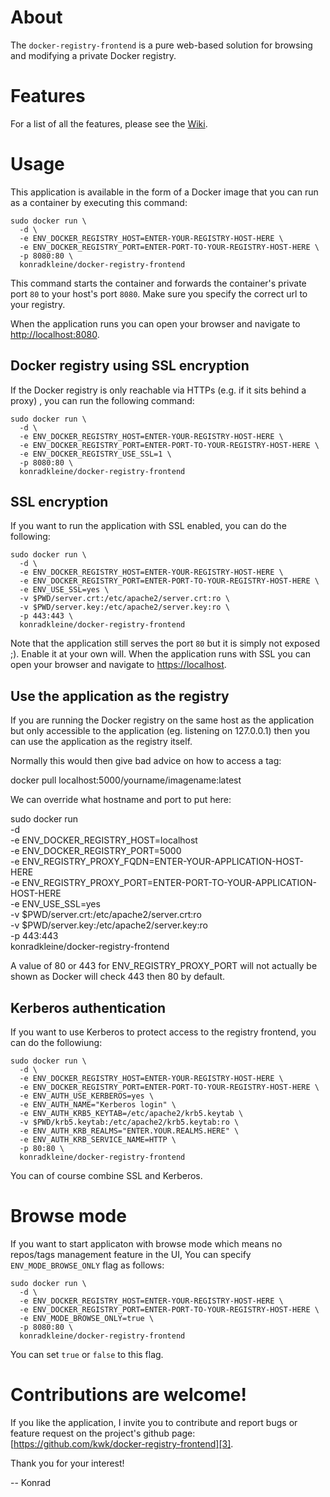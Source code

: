 # About

The `docker-registry-frontend` is a pure web-based solution for browsing and modifying a private Docker registry.

# Features

For a list of all the features, please see the [Wiki][features].

# Usage

This application is available in the form of a Docker image that you can run as a container by executing this command:
    
    sudo docker run \
      -d \
      -e ENV_DOCKER_REGISTRY_HOST=ENTER-YOUR-REGISTRY-HOST-HERE \
      -e ENV_DOCKER_REGISTRY_PORT=ENTER-PORT-TO-YOUR-REGISTRY-HOST-HERE \
      -p 8080:80 \
      konradkleine/docker-registry-frontend

This command starts the container and forwards the container's private port `80` to your host's port `8080`. Make sure you specify the correct url to your registry.

When the application runs you can open your browser and navigate to [http://localhost:8080][1].

## Docker registry using SSL encryption

If the Docker registry is only reachable via HTTPs (e.g. if it sits behind a proxy) , you can run the following command:

    sudo docker run \
      -d \
      -e ENV_DOCKER_REGISTRY_HOST=ENTER-YOUR-REGISTRY-HOST-HERE \
      -e ENV_DOCKER_REGISTRY_PORT=ENTER-PORT-TO-YOUR-REGISTRY-HOST-HERE \
      -e ENV_DOCKER_REGISTRY_USE_SSL=1 \
      -p 8080:80 \
      konradkleine/docker-registry-frontend

## SSL encryption

If you want to run the application with SSL enabled, you can do the following:
    
    sudo docker run \
      -d \
      -e ENV_DOCKER_REGISTRY_HOST=ENTER-YOUR-REGISTRY-HOST-HERE \
      -e ENV_DOCKER_REGISTRY_PORT=ENTER-PORT-TO-YOUR-REGISTRY-HOST-HERE \
      -e ENV_USE_SSL=yes \
      -v $PWD/server.crt:/etc/apache2/server.crt:ro \
      -v $PWD/server.key:/etc/apache2/server.key:ro \
      -p 443:443 \
      konradkleine/docker-registry-frontend
    
Note that the application still serves the port `80` but it is simply not exposed ;). Enable it at your own will. When the application runs with SSL you can open your browser and navigate to [https://localhost][2].

## Use the application as the registry

If you are running the Docker registry on the same host as the application but only accessible to the application (eg. listening on 127.0.0.1) then you can use the application as the registry itself.

Normally this would then give bad advice on how to access a tag:

docker pull localhost:5000/yourname/imagename:latest

We can override what hostname and port to put here:

sudo docker run \
-d \
-e ENV_DOCKER_REGISTRY_HOST=localhost \
-e ENV_DOCKER_REGISTRY_PORT=5000 \
-e ENV_REGISTRY_PROXY_FQDN=ENTER-YOUR-APPLICATION-HOST-HERE \
-e ENV_REGISTRY_PROXY_PORT=ENTER-PORT-TO-YOUR-APPLICATION-HOST-HERE \
-e ENV_USE_SSL=yes \
-v $PWD/server.crt:/etc/apache2/server.crt:ro \
-v $PWD/server.key:/etc/apache2/server.key:ro \
-p 443:443 \
konradkleine/docker-registry-frontend

A value of 80 or 443 for ENV_REGISTRY_PROXY_PORT will not actually be shown as Docker will check 443 then 80 by default.

## Kerberos authentication

If you want to use Kerberos to protect access to the registry frontend, you can
do the followiung:

    sudo docker run \
      -d \
      -e ENV_DOCKER_REGISTRY_HOST=ENTER-YOUR-REGISTRY-HOST-HERE \
      -e ENV_DOCKER_REGISTRY_PORT=ENTER-PORT-TO-YOUR-REGISTRY-HOST-HERE \
      -e ENV_AUTH_USE_KERBEROS=yes \
      -e ENV_AUTH_NAME="Kerberos login" \
      -e ENV_AUTH_KRB5_KEYTAB=/etc/apache2/krb5.keytab \
      -v $PWD/krb5.keytab:/etc/apache2/krb5.keytab:ro \
      -e ENV_AUTH_KRB_REALMS="ENTER.YOUR.REALMS.HERE" \
      -e ENV_AUTH_KRB_SERVICE_NAME=HTTP \
      -p 80:80 \
      konradkleine/docker-registry-frontend

You can of course combine SSL and Kerberos.

# Browse mode

If you want to start applicaton with browse mode which means no repos/tags management feature in the UI, You can specify `ENV_MODE_BROWSE_ONLY` flag as follows:

    sudo docker run \
      -d \
      -e ENV_DOCKER_REGISTRY_HOST=ENTER-YOUR-REGISTRY-HOST-HERE \
      -e ENV_DOCKER_REGISTRY_PORT=ENTER-PORT-TO-YOUR-REGISTRY-HOST-HERE \
      -e ENV_MODE_BROWSE_ONLY=true \
      -p 8080:80 \
      konradkleine/docker-registry-frontend

You can set `true` or `false` to this flag.

# Contributions are welcome!

If you like the application, I invite you to contribute and report bugs or feature request on the project's github page: [https://github.com/kwk/docker-registry-frontend][3].

Thank you for your interest!

 -- Konrad


  [1]: http://localhost:8080
  [2]: https://localhost
  [3]: http://%20https://github.com/kwk/docker-registry-frontend
  [features]: https://github.com/kwk/docker-registry-frontend/wiki/Features
